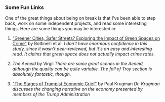 ### Some Fun Links
One of the great things about being on break is that I've been able to step back, work on some independent projects, and read some interesting things. Here are some things you may be interested in:

1. ["Greener Cities, Safer Streets? Exploring the Impact of Green Spaces on Crime"](https://medium.com/@madrona.amelie/greener-cities-safer-streets-exploring-the-impact-of-green-spaces-on-crime-f0f8a9c56516) by Bottinelli et al.
    *I don't have enormous confidence in this study, since it wasn't peer-reviewed, but it's an easy and interesting read. It claims that green space does not actually impact crime rates.*
2. *The Aeneid* by Virgil
    *There are some great scenes in the Aeneid, although the quality can be quite variable. The fall of Troy section is absolutely fantastic, though.*
    
3. ["The Stages of Trumpist Economic Grief"](https://paulkrugman.substack.com/p/the-stages-of-trumpist-economic-grief) by Paul Krugman
    *Dr. Krugman discusses the changing narrative on the economy presented by members of the Trump Administration*